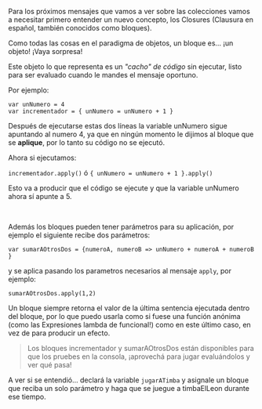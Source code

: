 Para los próximos mensajes que vamos a ver sobre las colecciones vamos a necesitar primero entender un nuevo concepto, los Closures (Clausura en español, también conocidos como bloques).

Como todas las cosas en el paradigma de objetos, un bloque es... ¡un objeto! ¡Vaya sorpresa!

Este objeto lo que representa es un _"cacho" de código_ sin ejecutar, listo para ser evaluado cuando le mandes el mensaje oportuno. 

Por ejemplo:

```
var unNumero = 4
var incrementador = { unNumero = unNumero + 1 }
```

Después de ejecutarse estas dos líneas la variable unNumero sigue apuntando al numero 4, ya que en ningún momento le dijimos al bloque que se **aplique**, por lo tanto su código no se ejecutó.

Ahora si ejecutamos:

`incrementador.apply()` ó `{ unNumero = unNumero + 1 }.apply()`

Esto va a producir que el código se ejecute y que la variable unNumero ahora sí apunte a 5.

<br>

Además los bloques pueden tener parámetros para su aplicación, por ejemplo el siguiente recibe dos parámetros:

`var sumarAOtrosDos = {numeroA, numeroB => unNumero + numeroA + numeroB }`

y se aplica pasando los parametros necesarios al mensaje `apply`, por ejemplo:

`sumarAOtrosDos.apply(1,2)`

Un bloque siempre retorna el valor de la última sentencia ejecutada dentro del bloque, por lo que puedo usarla como si fuese una función anónima (como las Expresiones lambda de funcional!) como en este último caso, en vez de para producir un efecto.

> Los bloques incrementador y sumarAOtrosDos están disponibles para que los pruebes en la consola, ¡aprovechá para jugar evaluándolos y ver qué pasa!

A ver si se entendió... declará la variable `jugarATimba` y asignale un bloque que reciba un solo parámetro y haga que se juegue a timbaElLeon durante ese tiempo.